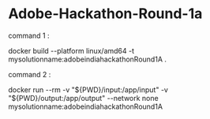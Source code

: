 # Adobe-Hackathon-Round-1a

command 1 : 

docker build --platform linux/amd64 -t mysolutionname:adobeindiahackathonRound1A .

command 2 : 

docker run --rm -v "${PWD}/input:/app/input" -v "${PWD}/output:/app/output" --network none mysolutionname:adobeindiahackathonRound1A